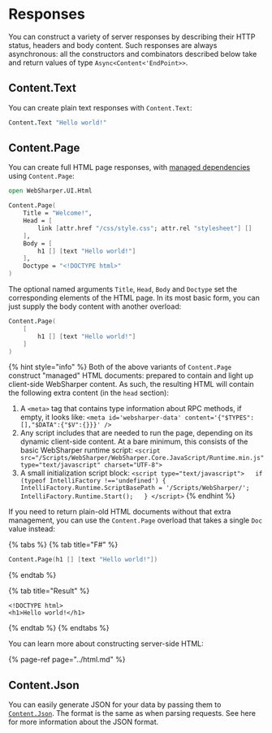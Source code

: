 # Responses

You can construct a variety of server responses by describing their HTTP status, headers and body content. Such responses are always asynchronous: all the constructors and combinators described below take and return values of type `Async<Content<'EndPoint>>`.

## Content.Text

You can create plain text responses with `Content.Text`:

```fsharp
Content.Text "Hello world!"
```

## Content.Page

You can create full HTML page responses, with [managed dependencies](../../features.md#dependency-handling) using `Content.Page`:

```fsharp
open WebSharper.UI.Html

Content.Page(
    Title = "Welcome!",
    Head = [
        link [attr.href "/css/style.css"; attr.rel "stylesheet"] []
    ],
    Body = [
        h1 [] [text "Hello world!"] 
    ],
    Doctype = "<!DOCTYPE html>"
)
```

The optional named arguments `Title`, `Head`, `Body` and `Doctype` set the corresponding elements of the HTML page. In its most basic form, you can just supply the body content with another overload:

```fsharp
Content.Page(
    [
        h1 [] [text "Hello world!"]
    ]
)
```

{% hint style="info" %}
Both of the above variants of `Content.Page` construct "managed" HTML documents: prepared to contain and light up client-side WebSharper content. As such, the resulting HTML will contain the following extra content \(in the `head` section\):

1. A `<meta>` tag that contains type information about RPC methods, if empty, it looks like:  `<meta id='websharper-data' content='{"$TYPES":[],"$DATA":{"$V":{}}}' />`  
2. Any script includes that are needed to run the page, depending on its dynamic client-side content. At a bare minimum, this consists of the basic WebSharper runtime script:  `<script src="/Scripts/WebSharper/WebSharper.Core.JavaScript/Runtime.min.js" type="text/javascript" charset="UTF-8">` 
3. A small initialization script block:  `<script type="text/javascript">   if (typeof IntelliFactory !=='undefined') {     IntelliFactory.Runtime.ScriptBasePath = '/Scripts/WebSharper/';     IntelliFactory.Runtime.Start();   } </script>`
{% endhint %}

If you need to return plain-old HTML documents without that extra management, you can use the `Content.Page` overload that takes a single `Doc` value instead:

{% tabs %}
{% tab title="F\#" %}
```fsharp
Content.Page(h1 [] [text "Hello world!"])
```
{% endtab %}

{% tab title="Result" %}
```
<!DOCTYPE html>
<h1>Hello world!</h1>
```
{% endtab %}
{% endtabs %}

You can learn more about constructing server-side HTML:

{% page-ref page="../html.md" %}

## Content.Json

You can easily generate JSON for your data by passing them to [`Content.Json`](https://developers.websharper.com/api/v4.1/WebSharper.Sitelets.Content#Json%60%601). The format is the same as when parsing requests. See here for more information about the JSON format.

